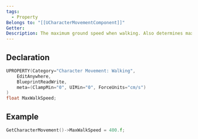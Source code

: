 ```yaml
---
tags:
  - Property
Belongs to: "[[UCharacterMovementComponent]]"
Getter: 
Description: The maximum ground speed when walking. Also determines maximum lateral speed when falling.
---
```


## Declaration

```cpp
UPROPERTY(Category="Character Movement: Walking",
	EditAnywhere,  	
	BlueprintReadWrite,  	
	meta=(ClampMin="0", UIMin="0", ForceUnits="cm/s") 
) 
float MaxWalkSpeed;
```

## Example

```cpp
GetCharacterMovement()->MaxWalkSpeed = 400.f;
```